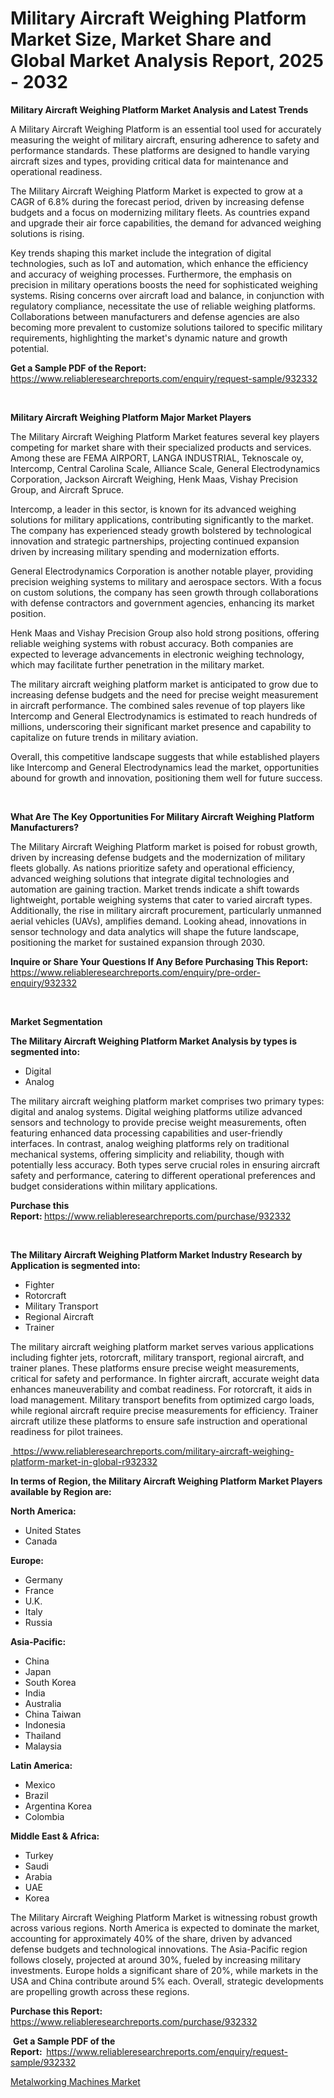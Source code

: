 <p><h1>Military Aircraft Weighing Platform Market Size, Market Share and Global Market Analysis Report, 2025 - 2032</h1></p><p><strong>Military Aircraft Weighing Platform Market Analysis and Latest Trends</strong></p>
<p><p>A Military Aircraft Weighing Platform is an essential tool used for accurately measuring the weight of military aircraft, ensuring adherence to safety and performance standards. These platforms are designed to handle varying aircraft sizes and types, providing critical data for maintenance and operational readiness. </p><p>The Military Aircraft Weighing Platform Market is expected to grow at a CAGR of 6.8% during the forecast period, driven by increasing defense budgets and a focus on modernizing military fleets. As countries expand and upgrade their air force capabilities, the demand for advanced weighing solutions is rising. </p><p>Key trends shaping this market include the integration of digital technologies, such as IoT and automation, which enhance the efficiency and accuracy of weighing processes. Furthermore, the emphasis on precision in military operations boosts the need for sophisticated weighing systems. Rising concerns over aircraft load and balance, in conjunction with regulatory compliance, necessitate the use of reliable weighing platforms. Collaborations between manufacturers and defense agencies are also becoming more prevalent to customize solutions tailored to specific military requirements, highlighting the market's dynamic nature and growth potential.</p></p>
<p><strong>Get a Sample PDF of the Report:&nbsp;</strong> <a href="https://www.reliableresearchreports.com/enquiry/request-sample/932332?utm_campaign=3061&utm_medium=2&utm_source=Github&utm_content=ia&utm_term=21032025&utm_id=military-aircraft-weighing-platform">https://www.reliableresearchreports.com/enquiry/request-sample/932332</a></p>
<p>&nbsp;</p>
<p><strong>Military Aircraft Weighing Platform Major Market Players</strong></p>
<p><p>The Military Aircraft Weighing Platform Market features several key players competing for market share with their specialized products and services. Among these are FEMA AIRPORT, LANGA INDUSTRIAL, Teknoscale oy, Intercomp, Central Carolina Scale, Alliance Scale, General Electrodynamics Corporation, Jackson Aircraft Weighing, Henk Maas, Vishay Precision Group, and Aircraft Spruce.</p><p>Intercomp, a leader in this sector, is known for its advanced weighing solutions for military applications, contributing significantly to the market. The company has experienced steady growth bolstered by technological innovation and strategic partnerships, projecting continued expansion driven by increasing military spending and modernization efforts.</p><p>General Electrodynamics Corporation is another notable player, providing precision weighing systems to military and aerospace sectors. With a focus on custom solutions, the company has seen growth through collaborations with defense contractors and government agencies, enhancing its market position.</p><p>Henk Maas and Vishay Precision Group also hold strong positions, offering reliable weighing systems with robust accuracy. Both companies are expected to leverage advancements in electronic weighing technology, which may facilitate further penetration in the military market.</p><p>The military aircraft weighing platform market is anticipated to grow due to increasing defense budgets and the need for precise weight measurement in aircraft performance. The combined sales revenue of top players like Intercomp and General Electrodynamics is estimated to reach hundreds of millions, underscoring their significant market presence and capability to capitalize on future trends in military aviation. </p><p>Overall, this competitive landscape suggests that while established players like Intercomp and General Electrodynamics lead the market, opportunities abound for growth and innovation, positioning them well for future success.</p></p>
<p>&nbsp;</p>
<p><strong>What Are The Key Opportunities For Military Aircraft Weighing Platform Manufacturers?</strong></p>
<p><p>The Military Aircraft Weighing Platform market is poised for robust growth, driven by increasing defense budgets and the modernization of military fleets globally. As nations prioritize safety and operational efficiency, advanced weighing solutions that integrate digital technologies and automation are gaining traction. Market trends indicate a shift towards lightweight, portable weighing systems that cater to varied aircraft types. Additionally, the rise in military aircraft procurement, particularly unmanned aerial vehicles (UAVs), amplifies demand. Looking ahead, innovations in sensor technology and data analytics will shape the future landscape, positioning the market for sustained expansion through 2030.</p></p>
<p><strong>Inquire or Share Your Questions If Any Before Purchasing This Report:</strong> <a href="https://www.reliableresearchreports.com/enquiry/pre-order-enquiry/932332?utm_campaign=3061&utm_medium=2&utm_source=Github&utm_content=ia&utm_term=21032025&utm_id=military-aircraft-weighing-platform">https://www.reliableresearchreports.com/enquiry/pre-order-enquiry/932332</a></p>
<p>&nbsp;</p>
<p><strong>Market Segmentation</strong></p>
<p><strong>The Military Aircraft Weighing Platform Market Analysis by types is segmented into:</strong></p>
<p><ul><li>Digital</li><li>Analog</li></ul></p>
<p><p>The military aircraft weighing platform market comprises two primary types: digital and analog systems. Digital weighing platforms utilize advanced sensors and technology to provide precise weight measurements, often featuring enhanced data processing capabilities and user-friendly interfaces. In contrast, analog weighing platforms rely on traditional mechanical systems, offering simplicity and reliability, though with potentially less accuracy. Both types serve crucial roles in ensuring aircraft safety and performance, catering to different operational preferences and budget considerations within military applications.</p></p>
<p><strong>Purchase this Report:&nbsp;</strong><a href="https://www.reliableresearchreports.com/purchase/932332?utm_campaign=3061&utm_medium=2&utm_source=Github&utm_content=ia&utm_term=21032025&utm_id=military-aircraft-weighing-platform">https://www.reliableresearchreports.com/purchase/932332</a></p>
<p>&nbsp;</p>
<p><strong>The Military Aircraft Weighing Platform Market Industry Research by Application is segmented into:</strong></p>
<p><ul><li>Fighter</li><li>Rotorcraft</li><li>Military Transport</li><li>Regional Aircraft</li><li>Trainer</li></ul></p>
<p><p>The military aircraft weighing platform market serves various applications including fighter jets, rotorcraft, military transport, regional aircraft, and trainer planes. These platforms ensure precise weight measurements, critical for safety and performance. In fighter aircraft, accurate weight data enhances maneuverability and combat readiness. For rotorcraft, it aids in load management. Military transport benefits from optimized cargo loads, while regional aircraft require precise measurements for efficiency. Trainer aircraft utilize these platforms to ensure safe instruction and operational readiness for pilot trainees.</p></p>
<p><a href="https://www.reliableresearchreports.com/military-aircraft-weighing-platform-market-in-global-r932332?utm_campaign=3061&utm_medium=2&utm_source=Github&utm_content=ia&utm_term=21032025&utm_id=military-aircraft-weighing-platform">&nbsp;https://www.reliableresearchreports.com/military-aircraft-weighing-platform-market-in-global-r932332</a></p>
<p><strong>In terms of Region, the Military Aircraft Weighing Platform Market Players available by Region are:</strong></p>
<p>
    <p> <strong> North America: </strong>
        <ul>
            <li>United States</li>
            <li>Canada</li>
        </ul>
        </p> 
    <p> <strong> Europe: </strong>
        <ul>
            <li>Germany</li>
            <li>France</li>
            <li>U.K.</li>
            <li>Italy</li>
            <li>Russia</li>
        </ul>
        </p> 
    <p> <strong> Asia-Pacific: </strong>
        <ul>
            <li>China</li>
            <li>Japan</li>
            <li>South Korea</li>
            <li>India</li>
            <li>Australia</li>
            <li>China Taiwan</li>
            <li>Indonesia</li>
            <li>Thailand</li>
            <li>Malaysia</li>
        </ul>
        </p> 
    <p> <strong> Latin America: </strong>
        <ul>
            <li>Mexico</li>
            <li>Brazil</li>
            <li>Argentina Korea</li>
            <li>Colombia</li>
        </ul>
        </p> 
    <p> <strong> Middle East & Africa: </strong>
        <ul>
            <li>Turkey</li>
            <li>Saudi</li>
            <li>Arabia</li>
            <li>UAE</li>
            <li>Korea</li>
        </ul>
    </p>
    </p>
<p><p>The Military Aircraft Weighing Platform Market is witnessing robust growth across various regions. North America is expected to dominate the market, accounting for approximately 40% of the share, driven by advanced defense budgets and technological innovations. The Asia-Pacific region follows closely, projected at around 30%, fueled by increasing military investments. Europe holds a significant share of 20%, while markets in the USA and China contribute around 5% each. Overall, strategic developments are propelling growth across these regions.</p></p>
<p><strong>Purchase this Report: </strong><a href="https://www.reliableresearchreports.com/purchase/932332?utm_campaign=3061&utm_medium=2&utm_source=Github&utm_content=ia&utm_term=21032025&utm_id=military-aircraft-weighing-platform">https://www.reliableresearchreports.com/purchase/932332</a></p>
<p>&nbsp;<strong>Get a Sample PDF of the Report:&nbsp;&nbsp;</strong><a href="https://www.reliableresearchreports.com/enquiry/request-sample/932332?utm_campaign=3061&utm_medium=2&utm_source=Github&utm_content=ia&utm_term=21032025&utm_id=military-aircraft-weighing-platform">https://www.reliableresearchreports.com/enquiry/request-sample/932332</a></p>
<p><strong></strong></p>
<p><p><a href="https://github.com/voigttyagi/Market-Research-Report-List-1/blob/main/metalworking-machines-market.md?utm_campaign=3061&utm_medium=2&utm_source=Github&utm_content=ia&utm_term=21032025&utm_id=military-aircraft-weighing-platform">Metalworking Machines Market</a></p></p>
